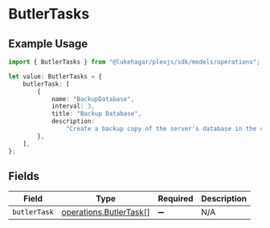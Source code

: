 # ButlerTasks

## Example Usage

```typescript
import { ButlerTasks } from "@lukehagar/plexjs/sdk/models/operations";

let value: ButlerTasks = {
    butlerTask: [
        {
            name: "BackupDatabase",
            interval: 3,
            title: "Backup Database",
            description:
                "Create a backup copy of the server's database in the configured backup directory",
        },
    ],
};
```

## Fields

| Field                                                                   | Type                                                                    | Required                                                                | Description                                                             |
| ----------------------------------------------------------------------- | ----------------------------------------------------------------------- | ----------------------------------------------------------------------- | ----------------------------------------------------------------------- |
| `butlerTask`                                                            | [operations.ButlerTask](../../../sdk/models/operations/butlertask.md)[] | :heavy_minus_sign:                                                      | N/A                                                                     |